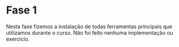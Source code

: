 # Fase 1
Nesta fase fizemos a instalação de todas ferramentas principais que utilizamos durante o curso. Não foi feito nenhuma implementação ou exercicío.